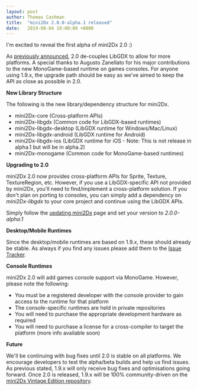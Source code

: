 ```yaml
---
layout: post
author: Thomas Cashman
title:  "mini2Dx 2.0.0-alpha.1 released"
date:   2019-08-04 19:00:00 +0000
---
```


I'm excited to reveal the first alpha of mini2Dx 2.0 :)

As [previously announced](https://mini2dx.org/2018/06/10/mini2Dx-1-7-0-released-and-roadmap-ahead.html), 2.0 de-couples LibGDX to allow for more platforms. A special thanks to Augusto Zanellato for his major contributions to the new MonoGame-based runtime on games consoles. For anyone using 1.9.x, the upgrade path should be easy as we've aimed to keep the API as close as possible in 2.0.

__New Library Structure__

The following is the new library/dependency structure for mini2Dx.

 * mini2Dx-core (Cross-platform APIs)
 * mini2Dx-libgdx (Common code for LibGDX-based runtimes)
 * mini2Dx-libgdx-desktop (LibGDX runtime for Windows/Mac/Linux)
 * mini2Dx-libgdx-android (LibGDX runtime for Android)
 * mini2Dx-libgdx-ios (LibGDX runtime for iOS - Note: This is not release in alpha.1 but will be in alpha.2)
 * mini2Dx-monogame (Common code for MonoGame-based runtimes)

__Upgrading to 2.0__

mini2Dx 2.0 now provides cross-platform APIs for Sprite, Texture, TextureRegion, etc. However, if you use a LibGDX-specific API not provided by mini2Dx, you'll need to find/implement a cross-platform solution. If you don't plan on porting to consoles, you can simply add a dependency on _mini2Dx-libgdx_ to your core project and continue using the LibGDX APIs.

Simply follow the [updating mini2Dx](https://github.com/mini2Dx/mini2Dx/wiki/Updating-mini2Dx) page and set your version to _2.0.0-alpha.1_

__Desktop/Mobile Runtimes__

Since the desktop/mobile runtimes are based on 1.9.x, these should already be stable. As always if you find any issues please add them to the [Issue Tracker](https://github.com/mini2Dx/mini2Dx/issues).

__Console Runtimes__

mini2Dx 2.0 will add games console support via MonoGame. However, please note the following:

 * You must be a registered developer with the console provider to gain access to the runtime for that platform
 * The console-specific runtimes are held in private repositories
 * You will need to purchase the appropriate development hardware as required
 * You will need to purchase a license for a cross-compiler to target the platform (more info available soon)

 __Future__

 We'll be continuing with bug fixes until 2.0 is stable on all platforms. We encourage developers to test the alpha/beta builds and help us find issues. As previous stated, 1.9.x will only receive bug fixes and optimisations going forward. Once 2.0 is released, 1.9.x will be 100% community-driven on the [mini2Dx Vintage Edition repository](https://github.com/mini2Dx/mini2Dx-ve).